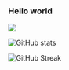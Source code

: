 ### Hello world
![](https://komarev.com/ghpvc/?username=jiny2021&color=green)

![GitHub stats](https://github-readme-stats.vercel.app/api?username=jiny2021&bg_color=45,fc0303,f5e342,4ef542,4269f5,bc42f5&title_color=fff&text_color=fff&border_radius=40&show_icons=true)

![GitHub Streak](https://github-readme-streak-stats.herokuapp.com/?user=jiny2021&bg_color=45,fc0303,f5e342,4ef542,4269f5,bc42f5)
